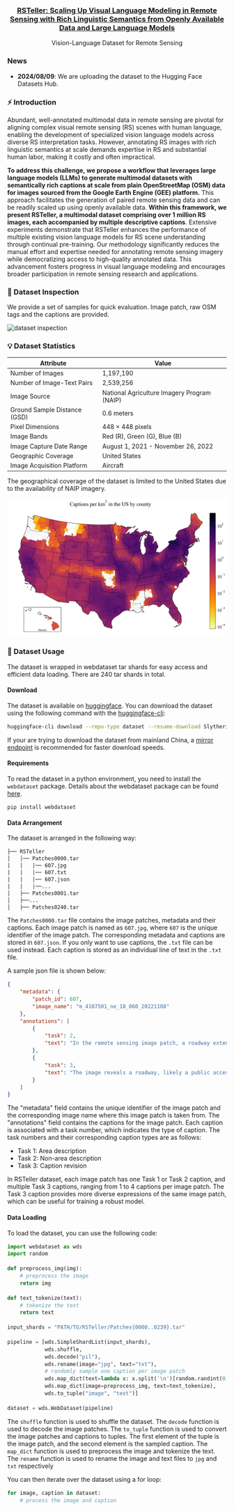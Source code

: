 <div align="center">

### [RSTeller: Scaling Up Visual Language Modeling in Remote Sensing with Rich Linguistic Semantics from Openly Available Data and Large Language Models](https://github.com/SlytherinGe/RSTeller)
Vision-Language Dataset for Remote Sensing
</div>

### News

- **2024/08/09**: We are uploading the dataset to the Hugging Face Datasets Hub.

### ⚡ Introduction

Abundant, well-annotated multimodal data in remote sensing are pivotal for aligning complex visual remote sensing (RS) scenes with human language, enabling the development of specialized vision language models across diverse RS interpretation tasks. However, annotating RS images with rich linguistic semantics at scale demands expertise in RS and substantial human labor, making it costly and often impractical. 

**To address this challenge, we propose a workflow that leverages large language models (LLMs) to generate multimodal datasets with semantically rich captions at scale from plain OpenStreetMap (OSM) data for images sourced from the Google Earth Engine (GEE) platform.** This approach facilitates the generation of paired remote sensing data and can be readily scaled up using openly available data. **Within this framework, we present RSTeller, a multimodal dataset comprising over 1 million RS images, each accompanied by multiple descriptive captions**. Extensive experiments demonstrate that RSTeller enhances the performance of multiple existing vision language models for RS scene understanding through continual pre-training. Our methodology significantly reduces the manual effort and expertise needed for annotating remote sensing imagery while democratizing access to high-quality annotated data. This advancement fosters progress in visual language modeling and encourages broader participation in remote sensing research and applications. 

### 🤖 Dataset Inspection

We provide a set of samples for quick evaluation. Image patch, raw OSM tags and the captions are provided.

![dataset inspection](assets/dataset_inspection.png)

### 💡 Dataset Statistics

| **Attribute**                   | **Value**                                              |
|---------------------------------|--------------------------------------------------------|
| Number of Images                | 1,197,190                                              |
| Number of Image-Text Pairs      | 2,539,256                                              |
| Image Source                    | National Agriculture Imagery Program (NAIP)            |
| Ground Sample Distance (GSD)    | 0.6 meters                                             |
| Pixel Dimensions                | 448 × 448 pixels                                       |
| Image Bands                     | Red (R), Green (G), Blue (B)                           |
| Image Capture Date Range        | August 1, 2021 - November 26, 2022                     |
| Geographic Coverage             | United States                                          |
| Image Acquisition Platform      | Aircraft                                               |

The geographical coverage of the dataset is limited to the United States due to the availability of NAIP imagery. 

![geographical distribution](assets/caption_density.png)

### 🚀 Dataset Usage

The dataset is wrapped in webdataset tar shards for easy access and efficient data loading. There are 240 tar shards in total.

#### Download

The dataset is available on [huggingface](https://huggingface.co/datasets/SlytherinGe/RSTeller). You can download the dataset using the following command with the [huggingface-cli](https://hf-mirror.com/docs/huggingface_hub/guides/download#download-from-the-cli):

```bash
huggingface-cli download --repo-type dataset --resume-download SlytherinGe/RSTeller --local-dir LOCAL_PATH/TO/YOUR/DATA
```

If your are trying to download the dataset from mainland China, a [mirror endpoint](https://hf-mirror.com/) is recommended for faster download speeds.

#### Requirements

To read the dataset in a python environment, you need to install the `webdataset` package. Details about the webdataset package can be found [here](https://github.com/webdataset/webdataset).

```
pip install webdataset
```

#### Data Arrangement

The dataset is arranged in the following way:

```
├── RSTeller
│   │── Patches0000.tar
|   |   |── 607.jpg
|   |   |── 607.txt
|   |   |── 607.json
|   |   |──...
│   ├── Patches0001.tar
│   ├──...
│   ├── Patches0240.tar
```

The `Patches0000.tar` file contains the image patches, metadata and their captions. Each image patch is named as `607.jpg`, where `607` is the unique identifier of the image patch. The corresponding metadata and captions are stored in `607.json`. If you only want to use captions, the `.txt` file can be used instead. Each caption is stored as an individual line of text in the `.txt` file. 

A sample json file is shown below:

```json
{
    "metadata": {
        "patch_id": 607,
        "image_name": "m_4107501_ne_18_060_20221108"
    },
    "annotations": [
        {
            "task": 2,
            "text": "In the remote sensing image patch, a roadway extends diagonally from the left-top to the right-bottom, curving sinuously. Running in a roughly northwest-southeast orientation, it spans approximately 339 meters within the ROI. Likely representing a public access road, it may indicate a rural or natural area. The road's name is Lower Rhiney Creek Road, and it has not been formally reviewed."
        },
        {
            "task": 3,
            "text": "The image reveals a roadway, likely a public access road, curving diagonally from left-top to right-bottom, spanning approximately 339 meters. This road may indicate a rural or natural area, potentially bordered by vegetation or fields."
        }
    ]
}
```

The "metadata" field contains the unique identifier of the image patch and the corresponding image name where this image patch is taken from. The "annotations" field contains the captions for the image patch. Each caption is associated with a task number, which indicates the type of caption. The task numbers and their corresponding caption types are as follows:

- Task 1: Area description
- Task 2: Non-area description
- Task 3: Caption revision

In RSTeller dataset, each image patch has one Task 1 or Task 2 caption, and multiple Task 3 captions, ranging from 1 to 4 captions per image patch. The Task 3 caption provides more diverse expressions of the same image patch, which can be useful for training a robust model.

#### Data Loading

To load the dataset, you can use the following code:

```python
import webdataset as wds
import random

def preprocess_img(img):
    # preprocess the image
    return img

def text_tokenize(text):
    # tokenize the text
    return text

input_shards = "PATH/TO/RSTeller/Patches{0000..0239}.tar"

pipeline = [wds.SimpleShardList(input_shards),
            wds.shuffle,
            wds.decode("pil"),
            wds.rename(image="jpg", text="txt"),
            # randomly sample one caption per image patch
            wds.map_dict(text=lambda x: x.split('\n')[random.randint(0, len(x.split('\n'))-1)])
            wds.map_dict(image=preprocess_img, text=text_tokenize),
            wds.to_tuple("image", "text")]

dataset = wds.WebDataset(pipeline)
```


The `shuffle` function is used to shuffle the dataset. The `decode` function is used to decode the image patches. The `to_tuple` function is used to convert the image patches and captions to tuples. The first element of the tuple is the image patch, and the second element is the sampled caption. The `map_dict` function is used to preprocess the image and tokenize the text. The `rename` function is used to rename the image and text files to `jpg` and `txt` respectively

You can then iterate over the dataset using a for loop:

```python
for image, caption in dataset:
    # process the image and caption
```